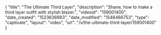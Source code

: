 {
    "title": "The Ultimate Third Layer",
    "description": "Shane, how to make a third layer outfit with stylish blazer.",
    "videoid": "159001400",
    "date_created": "1523636983",
    "date_modified": "1546466753",
    "type": "captivate",
    "layout": "video",
    "url": "\/v\/the-ultimate-third-layer\/159001400"
}